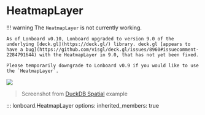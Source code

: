 # HeatmapLayer

!!! warning
    The `HeatmapLayer` is not currently working.

    As of Lonboard v0.10, Lonboard upgraded to version 9.0 of the underlying [deck.gl](https://deck.gl/) library. deck.gl [appears to have a bug](https://github.com/visgl/deck.gl/issues/8960#issuecomment-2284791644) with the HeatmapLayer in 9.0, that has not yet been fixed.

    Please temporarily downgrade to Lonboard v0.9 if you would like to use the `HeatmapLayer`.

![](../../assets/duckdb-heatmap.jpg)

> Screenshot from [DuckDB Spatial](../../examples/duckdb) example

::: lonboard.HeatmapLayer
    options:
      inherited_members: true
